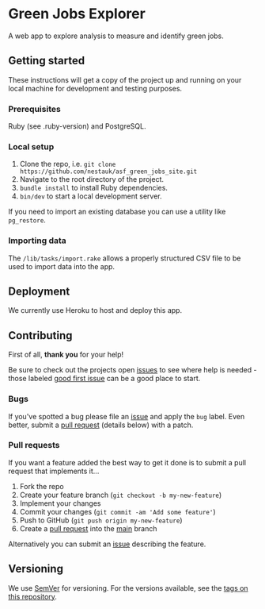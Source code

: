 # Green Jobs Explorer

A web app to explore analysis to measure and identify green jobs.

## Getting started

These instructions will get a copy of the project up and running on your local machine for development and testing purposes.

### Prerequisites

Ruby (see .ruby-version) and PostgreSQL.

### Local setup

1. Clone the repo, i.e. `git clone https://github.com/nestauk/asf_green_jobs_site.git`
2. Navigate to the root directory of the project.
3. `bundle install` to install Ruby dependencies.
4. `bin/dev` to start a local development server.

If you need to import an existing database you can use a utility like `pg_restore`.

### Importing data

The `/lib/tasks/import.rake` allows a properly structured CSV file to be used to import data into the app.

## Deployment

We currently use Heroku to host and deploy this app.

## Contributing

First of all, **thank you** for your help!

Be sure to check out the projects open [issues](https://github.com/nestauk/asf_green_jobs_site/issues) to see where help is needed - those labeled [good first issue](https://github.com/nestauk/asf_green_jobs_site/issues?q=is%3Aopen+is%3Aissue+label%3A%22good+first+issue%22) can be a good place to start.

### Bugs

If you've spotted a bug please file an [issue](https://github.com/nestauk/asf_green_jobs_site/issues) and apply the `bug` label. Even better, submit a [pull request](https://github.com/nestauk/asf_green_jobs_site/pulls) (details below) with a patch.

### Pull requests

If you want a feature added the best way to get it done is to submit a pull request that implements it...

1. Fork the repo
2. Create your feature branch (`git checkout -b my-new-feature`)
3. Implement your changes
4. Commit your changes (`git commit -am 'Add some feature'`)
5. Push to GitHub (`git push origin my-new-feature`)
6. Create a [pull request](https://github.com/nestauk/asf_green_jobs_site/compare/main...my-new-feature) into the [main](https://github.com/nestauk/asf_green_jobs_site/tree/main) branch

Alternatively you can submit an [issue](https://github.com/nestauk/asf_green_jobs_site/issues) describing the feature.

## Versioning

We use [SemVer](http://semver.org/) for versioning. For the versions available, see the [tags on this repository](https://github.com/nestauk/asf_green_jobs_site/tags).
